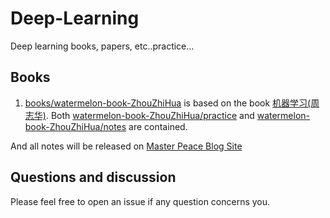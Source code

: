 # Deep-Learning
Deep learning books, papers, etc..practice...
## Books

 1. [books/watermelon-book-ZhouZhiHua](https://github.com/macwu1992/Deep-Learning/tree/master/books/watermelon-book-ZhouZhiHua) is based on the book [机器学习(周志华)](http://cs.nju.edu.cn/zhouzh/zhouzh.files/publication/MLbook2016.htm). Both [watermelon-book-ZhouZhiHua/practice](https://github.com/macwu1992/Deep-Learning/tree/master/books/watermelon-book-ZhouZhiHua/practice) and [watermelon-book-ZhouZhiHua/notes](https://github.com/macwu1992/Deep-Learning/tree/master/books/watermelon-book-ZhouZhiHua/notes) are contained.


And all notes will be released on [Master Peace Blog Site](https://macwu1992.github.io/)
## Questions and discussion
Please feel free to open an issue if any question concerns you.
<!--stackedit_data:
eyJoaXN0b3J5IjpbLTIxNTIxOTQ1MSw5NDkxMjEyODddfQ==
-->